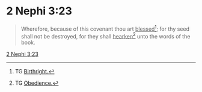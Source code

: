 # 2 Nephi 3:23

> Wherefore, because of this covenant thou art <u>blessed</u>[^a]; for thy seed shall not be destroyed, for they shall <u>hearken</u>[^b] unto the words of the book.

[2 Nephi 3:23](https://www.churchofjesuschrist.org/study/scriptures/bofm/2-ne/3?lang=eng&id=p23#p23)


[^a]: TG [Birthright.](https://www.churchofjesuschrist.org/study/scriptures/tg/birthright?lang=eng)
[^b]: TG [Obedience.](https://www.churchofjesuschrist.org/study/scriptures/tg/obedience?lang=eng)
